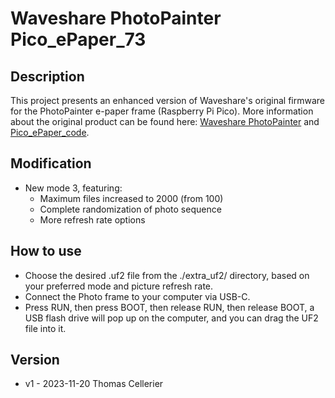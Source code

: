 # Waveshare PhotoPainter Pico_ePaper_73

## Description
This project presents an enhanced version of Waveshare's original firmware for the PhotoPainter e-paper frame (Raspberry Pi Pico). More information about the original product can be found here: [Waveshare PhotoPainter](https://www.waveshare.com/wiki/PhotoPainter) and [Pico_ePaper_code](https://github.com/waveshareteam/Pico_ePaper_Code).

## Modification
* New mode 3, featuring:
  * Maximum files increased to 2000 (from 100)
  * Complete randomization of photo sequence
  * More refresh rate options 

## How to use
* Choose the desired .uf2 file from the ./extra_uf2/ directory, based on your preferred mode and picture refresh rate.
* Connect the Photo frame to your computer via USB-C.
* Press RUN, then press BOOT, then release RUN, then release BOOT, a USB flash drive will pop up on the computer, and you can drag the UF2 file into it.

## Version
* v1 - 2023-11-20 Thomas Cellerier
